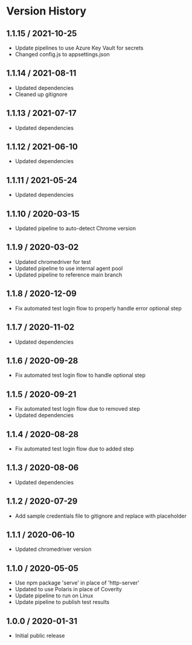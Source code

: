 # Version History

## 1.1.15 / 2021-10-25

- Update pipelines to use Azure Key Vault for secrets
- Changed config.js to appsettings.json

## 1.1.14 / 2021-08-11

- Updated dependencies
- Cleaned up gitignore

## 1.1.13 / 2021-07-17

- Updated dependencies

## 1.1.12 / 2021-06-10

- Updated dependencies

## 1.1.11 / 2021-05-24

- Updated dependencies

## 1.1.10 / 2020-03-15

- Updated pipeline to auto-detect Chrome version

## 1.1.9 / 2020-03-02

- Updated chromedriver for test
- Updated pipeline to use internal agent pool
- Updated pipeline to reference main branch

## 1.1.8 / 2020-12-09

- Fix automated test login flow to properly handle error optional step

## 1.1.7 / 2020-11-02

- Updated dependencies

## 1.1.6 / 2020-09-28

- Fix automated test login flow to handle optional step

## 1.1.5 / 2020-09-21

- Fix automated test login flow due to removed step
- Updated dependencies

## 1.1.4 / 2020-08-28

- Fix automated test login flow due to added step

## 1.1.3 / 2020-08-06

- Updated dependencies

## 1.1.2 / 2020-07-29

- Add sample credentials file to gitignore and replace with placeholder

## 1.1.1 / 2020-06-10

- Updated chromedriver version

## 1.1.0 / 2020-05-05

- Use npm package 'serve' in place of 'http-server'
- Updated to use Polaris in place of Coverity
- Update pipeline to run on Linux
- Update pipeline to publish test results

## 1.0.0 / 2020-01-31

- Initial public release

